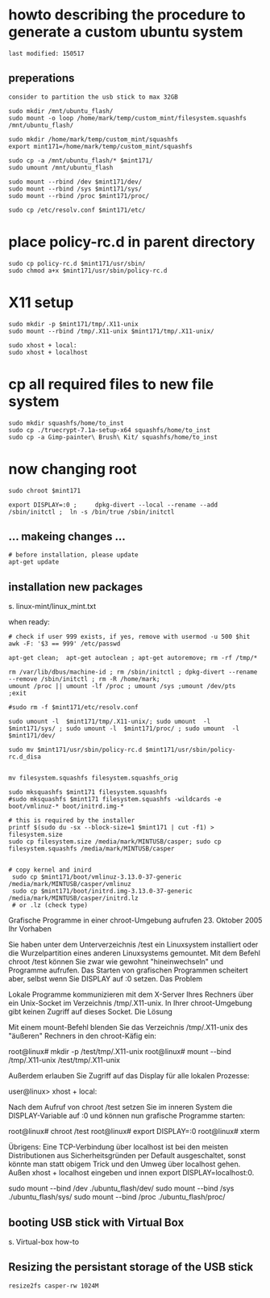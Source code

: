 

# howto describing the procedure to generate a custom ubuntu system
    last modified: 150517
    
## preperations

    consider to partition the usb stick to max 32GB

    sudo mkdir /mnt/ubuntu_flash/
    sudo mount -o loop /home/mark/temp/custom_mint/filesystem.squashfs /mnt/ubuntu_flash/

    sudo mkdir /home/mark/temp/custom_mint/squashfs
    export mint171=/home/mark/temp/custom_mint/squashfs

    sudo cp -a /mnt/ubuntu_flash/* $mint171/
    sudo umount /mnt/ubuntu_flash

    sudo mount --rbind /dev $mint171/dev/
    sudo mount --rbind /sys $mint171/sys/
    sudo mount --rbind /proc $mint171/proc/

    sudo cp /etc/resolv.conf $mint171/etc/

# place policy-rc.d in parent directory
    sudo cp policy-rc.d $mint171/usr/sbin/
    sudo chmod a+x $mint171/usr/sbin/policy-rc.d

# X11 setup

    sudo mkdir -p $mint171/tmp/.X11-unix
    sudo mount --rbind /tmp/.X11-unix $mint171/tmp/.X11-unix/

    sudo xhost + local:
    sudo xhost + localhost

# cp all required files to new file system
    sudo mkdir squashfs/home/to_inst
    sudo cp ./truecrypt-7.1a-setup-x64 squashfs/home/to_inst
    sudo cp -a Gimp-painter\ Brush\ Kit/ squashfs/home/to_inst
    
# now changing root

    sudo chroot $mint171

    export DISPLAY=:0 ;     dpkg-divert --local --rename --add /sbin/initctl ;  ln -s /bin/true /sbin/initctl

## ... makeing changes ...

    # before installation, please update
    apt-get update

## installation new packages 
  s. linux-mint/linux_mint.txt

when ready:
    
    # check if user 999 exists, if yes, remove with usermod -u 500 $hit
    awk -F: '$3 == 999' /etc/passwd

    apt-get clean;  apt-get autoclean ; apt-get autoremove; rm -rf /tmp/*

    rm /var/lib/dbus/machine-id ; rm /sbin/initctl ; dpkg-divert --rename --remove /sbin/initctl ; rm -R /home/mark; 
    umount /proc || umount -lf /proc ; umount /sys ;umount /dev/pts   ;exit

    #sudo rm -f $mint171/etc/resolv.conf

    sudo umount -l  $mint171/tmp/.X11-unix/; sudo umount  -l  $mint171/sys/ ; sudo umount -l  $mint171/proc/ ; sudo umount  -l $mint171/dev/

    sudo mv $mint171/usr/sbin/policy-rc.d $mint171/usr/sbin/policy-rc.d_disa


    mv filesystem.squashfs filesystem.squashfs_orig
 
    sudo mksquashfs $mint171 filesystem.squashfs
    #sudo mksquashfs $mint171 filesystem.squashfs -wildcards -e boot/vmlinuz-* boot/initrd.img-*

    # this is required by the installer
    printf $(sudo du -sx --block-size=1 $mint171 | cut -f1) > filesystem.size
    sudo cp filesystem.size /media/mark/MINTUSB/casper; sudo cp filesystem.squashfs /media/mark/MINTUSB/casper
    
    
    # copy kernel and inird
     sudo cp $mint171/boot/vmlinuz-3.13.0-37-generic /media/mark/MINTUSB/casper/vmlinuz
     sudo cp $mint171/boot/initrd.img-3.13.0-37-generic /media/mark/MINTUSB/casper/initrd.lz
     # or .lz (check type)

Grafische Programme in einer chroot-Umgebung aufrufen
23. Oktober 2005
Ihr Vorhaben

Sie haben unter dem Unterverzeichnis /test ein Linuxsystem installiert oder die Wurzelpartition eines anderen Linuxsystems gemountet. Mit dem Befehl chroot /test können Sie zwar wie gewohnt "hineinwechseln" und Programme aufrufen. Das Starten von grafischen Programmen scheitert aber, selbst wenn Sie DISPLAY auf :0 setzen.
Das Problem

Lokale Programme kommunizieren mit dem X-Server Ihres Rechners über ein Unix-Socket im Verzeichnis /tmp/.X11-unix. In Ihrer chroot-Umgebung gibt keinen Zugriff auf dieses Socket.
Die Lösung

Mit einem mount-Befehl blenden Sie das Verzeichnis /tmp/.X11-unix des "äußeren" Rechners in den chroot-Käfig ein:

root@linux# mkdir -p /test/tmp/.X11-unix
root@linux# mount --bind /tmp/.X11-unix /test/tmp/.X11-unix

Außerdem erlauben Sie Zugriff auf das Display für alle lokalen Prozesse:

user@linux> xhost + local:

Nach dem Aufruf von chroot /test setzen Sie im inneren System die DISPLAY-Variable auf :0 und können nun grafische Programme starten:

root@linux# chroot /test
root@linux# export DISPLAY=:0
root@linux# xterm

Übrigens: Eine TCP-Verbindung über localhost ist bei den meisten Distributionen aus Sicherheitsgründen per Default ausgeschaltet, sonst könnte man statt obigem Trick und den Umweg über localhost gehen. Außen xhost + localhost eingeben und innen export DISPLAY=localhost:0.



sudo mount --bind /dev ./ubuntu_flash/dev/
sudo mount --bind /sys ./ubuntu_flash/sys/ 
sudo mount --bind /proc ./ubuntu_flash/proc/

## booting USB stick with Virtual Box
 s. Virtual-box how-to

## Resizing the persistant storage of the USB stick

    resize2fs casper-rw 1024M
